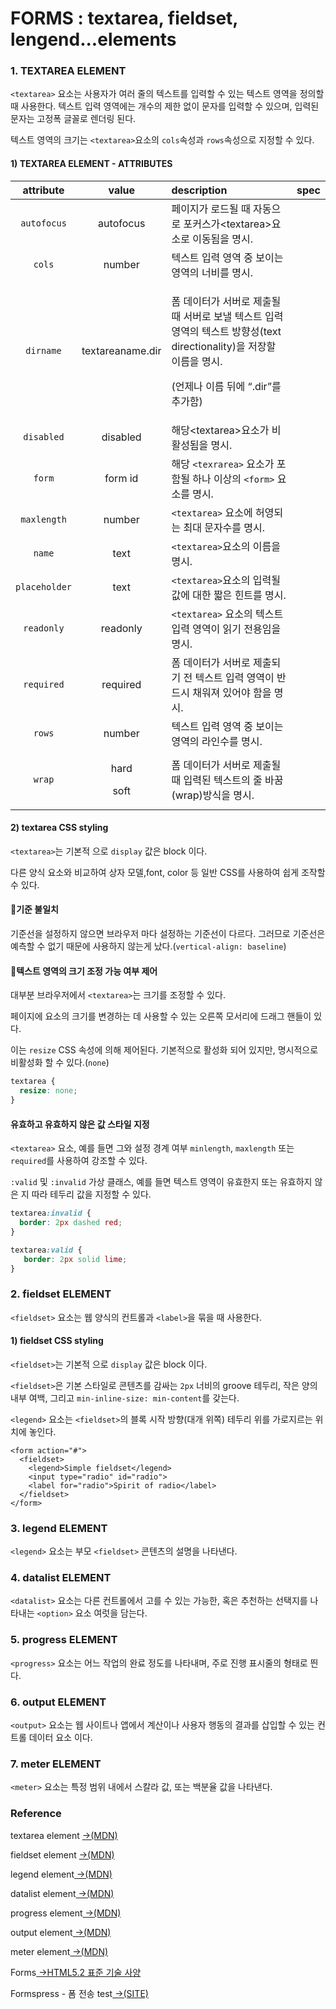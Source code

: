 # FORMS : textarea, fieldset, lengend...elements

### 1. TEXTAREA ELEMENT

`<textarea>` 요소는 사용자가 여러 줄의 텍스트를 입력할 수 있는 텍스트 영역을 정의할 때 사용한다. 텍스트 입력 영역에는 개수의 제한 없이 문자를 입력할 수 있으며, 입력된 문자는 고정폭 글꼴로 렌더링 된다.

텍스트 영역의 크기는 `<textarea>`요소의 `cols`속성과 `rows`속성으로 지정할 수 있다.

#### 1\) TEXTAREA  ELEMENT - ATTRIBUTES

<table>
  <thead>
    <tr>
      <th style="text-align:center">attribute</th>
      <th style="text-align:center">value</th>
      <th style="text-align:left">description</th>
      <th style="text-align:left">spec</th>
    </tr>
  </thead>
  <tbody>
    <tr>
      <td style="text-align:center"><code>autofocus</code>
      </td>
      <td style="text-align:center">autofocus</td>
      <td style="text-align:left">&#xD398;&#xC774;&#xC9C0;&#xAC00; &#xB85C;&#xB4DC;&#xB420; &#xB54C; &#xC790;&#xB3D9;&#xC73C;&#xB85C;
        &#xD3EC;&#xCEE4;&#xC2A4;&#xAC00;&lt;textarea&gt;&#xC694;&#xC18C;&#xB85C;
        &#xC774;&#xB3D9;&#xB428;&#xC744; &#xBA85;&#xC2DC;.</td>
      <td style="text-align:left"></td>
    </tr>
    <tr>
      <td style="text-align:center"><code>cols</code>
      </td>
      <td style="text-align:center">number</td>
      <td style="text-align:left">&#xD14D;&#xC2A4;&#xD2B8; &#xC785;&#xB825; &#xC601;&#xC5ED; &#xC911; &#xBCF4;&#xC774;&#xB294;
        &#xC601;&#xC5ED;&#xC758; &#xB108;&#xBE44;&#xB97C; &#xBA85;&#xC2DC;.</td>
      <td
      style="text-align:left"></td>
    </tr>
    <tr>
      <td style="text-align:center"><code>dirname</code>
      </td>
      <td style="text-align:center">textareaname.dir</td>
      <td style="text-align:left">
        <p>&#xD3FC; &#xB370;&#xC774;&#xD130;&#xAC00; &#xC11C;&#xBC84;&#xB85C; &#xC81C;&#xCD9C;&#xB420;
          &#xB54C; &#xC11C;&#xBC84;&#xB85C; &#xBCF4;&#xB0BC; &#xD14D;&#xC2A4;&#xD2B8;
          &#xC785;&#xB825; &#xC601;&#xC5ED;&#xC758; &#xD14D;&#xC2A4;&#xD2B8; &#xBC29;&#xD5A5;&#xC131;(text
          directionality)&#xC744; &#xC800;&#xC7A5;&#xD560; &#xC774;&#xB984;&#xC744;
          &#xBA85;&#xC2DC;.</p>
        <p>(&#xC5B8;&#xC81C;&#xB098; &#xC774;&#xB984; &#xB4A4;&#xC5D0; &#x201C;.dir&#x201D;&#xB97C;
          &#xCD94;&#xAC00;&#xD568;)</p>
      </td>
      <td style="text-align:left"></td>
    </tr>
    <tr>
      <td style="text-align:center"><code>disabled</code>
      </td>
      <td style="text-align:center">disabled</td>
      <td style="text-align:left">&#xD574;&#xB2F9;&lt;textarea&gt;&#xC694;&#xC18C;&#xAC00; &#xBE44;&#xD65C;&#xC131;&#xB428;&#xC744;
        &#xBA85;&#xC2DC;.</td>
      <td style="text-align:left"></td>
    </tr>
    <tr>
      <td style="text-align:center"><code>form</code>
      </td>
      <td style="text-align:center">form id</td>
      <td style="text-align:left">&#xD574;&#xB2F9; <code>&lt;texrarea&gt;</code> &#xC694;&#xC18C;&#xAC00;
        &#xD3EC;&#xD568;&#xB420; &#xD558;&#xB098; &#xC774;&#xC0C1;&#xC758; <code>&lt;form&gt;</code> &#xC694;&#xC18C;&#xB97C;
        &#xBA85;&#xC2DC;.</td>
      <td style="text-align:left"></td>
    </tr>
    <tr>
      <td style="text-align:center"><code>maxlength</code>
      </td>
      <td style="text-align:center">number</td>
      <td style="text-align:left"><code>&lt;textarea&gt;</code> &#xC694;&#xC18C;&#xC5D0; &#xD5C8;&#xC601;&#xB418;&#xB294;
        &#xCD5C;&#xB300; &#xBB38;&#xC790;&#xC218;&#xB97C; &#xBA85;&#xC2DC;.</td>
      <td
      style="text-align:left"></td>
    </tr>
    <tr>
      <td style="text-align:center"> <code>name</code>
      </td>
      <td style="text-align:center">text</td>
      <td style="text-align:left"><code>&lt;textarea&gt;</code>&#xC694;&#xC18C;&#xC758; &#xC774;&#xB984;&#xC744;
        &#xBA85;&#xC2DC;.</td>
      <td style="text-align:left"></td>
    </tr>
    <tr>
      <td style="text-align:center"><code>placeholder</code>
      </td>
      <td style="text-align:center">text</td>
      <td style="text-align:left"><code>&lt;textarea&gt;</code>&#xC694;&#xC18C;&#xC758; &#xC785;&#xB825;&#xB420;
        &#xAC12;&#xC5D0; &#xB300;&#xD55C; &#xC9E7;&#xC740; &#xD78C;&#xD2B8;&#xB97C;
        &#xBA85;&#xC2DC;.</td>
      <td style="text-align:left"></td>
    </tr>
    <tr>
      <td style="text-align:center"><code>readonly</code>
      </td>
      <td style="text-align:center">readonly</td>
      <td style="text-align:left"><code>&lt;textarea&gt;</code> &#xC694;&#xC18C;&#xC758; &#xD14D;&#xC2A4;&#xD2B8;
        &#xC785;&#xB825; &#xC601;&#xC5ED;&#xC774; &#xC77D;&#xAE30; &#xC804;&#xC6A9;&#xC784;&#xC744;
        &#xBA85;&#xC2DC;.</td>
      <td style="text-align:left"></td>
    </tr>
    <tr>
      <td style="text-align:center"><code>required</code>
      </td>
      <td style="text-align:center">required</td>
      <td style="text-align:left">&#xD3FC; &#xB370;&#xC774;&#xD130;&#xAC00; &#xC11C;&#xBC84;&#xB85C; &#xC81C;&#xCD9C;&#xB418;&#xAE30;
        &#xC804; &#xD14D;&#xC2A4;&#xD2B8; &#xC785;&#xB825; &#xC601;&#xC5ED;&#xC774;
        &#xBC18;&#xB4DC;&#xC2DC; &#xCC44;&#xC6CC;&#xC838; &#xC788;&#xC5B4;&#xC57C;
        &#xD568;&#xC744; &#xBA85;&#xC2DC;.</td>
      <td style="text-align:left"></td>
    </tr>
    <tr>
      <td style="text-align:center"><code>rows</code>
      </td>
      <td style="text-align:center">number</td>
      <td style="text-align:left">&#xD14D;&#xC2A4;&#xD2B8; &#xC785;&#xB825; &#xC601;&#xC5ED; &#xC911; &#xBCF4;&#xC774;&#xB294;
        &#xC601;&#xC5ED;&#xC758; &#xB77C;&#xC778;&#xC218;&#xB97C; &#xBA85;&#xC2DC;.</td>
      <td
      style="text-align:left"></td>
    </tr>
    <tr>
      <td style="text-align:center"><code>wrap</code>
      </td>
      <td style="text-align:center">
        <p>hard</p>
        <p>soft</p>
      </td>
      <td style="text-align:left">&#xD3FC; &#xB370;&#xC774;&#xD130;&#xAC00; &#xC11C;&#xBC84;&#xB85C; &#xC81C;&#xCD9C;&#xB420;
        &#xB54C; &#xC785;&#xB825;&#xB41C; &#xD14D;&#xC2A4;&#xD2B8;&#xC758; &#xC904;
        &#xBC14;&#xAFC8;(wrap)&#xBC29;&#xC2DD;&#xC744; &#xBA85;&#xC2DC;.</td>
      <td
      style="text-align:left"></td>
    </tr>
  </tbody>
</table>

#### 2\) textarea CSS styling

`<textarea>`는 기본적 으로 `display` 값은 block 이다.

다른 양식 요소와 비교하여 상자 모델,font, color 등 일반 CSS를 사용하여 쉽게 조작할 수 있다.

#### 📝**기준 불일치**

기준선을 설정하지 않으면 브라우저 마다 설정하는 기준선이 다르다. 그러므로 기준선은 예측할 수 없기  때문에 사용하지 않는게 났다.\(`vertical-align: baseline`\)

#### 📝**텍스트 영역의 크기 조정 가능 여부 제어**

대부분 브라우저에서 `<textarea>`는 크기를 조정할 수 있다.

페이지에 요소의 크기를 변경하는 데 사용할 수 있는 오른쪽 모서리에 드래그 핸들이 있다.

이는 `resize` CSS 속성에 의해 제어된다. 기본적으로 활성화 되어 있지만, 명시적으로 비활성화 할 수 있다.\(`none`\)

```css
textarea {
  resize: none;
}
```

#### **유효하고 유효하지 않은 값 스타일 지정**

`<textarea>` 요소, 예를 들면 그와 설정 경계 여부 `minlength`, `maxlength` 또는 `required`를 사용하여 강조할 수 있다.

`:valid` 및 `:invalid` 가상 클래스, 예를 들면 텍스트 영역이 유효한지 또는 유효하지 않은 지 따라 테두리 값을 지정할 수 있다.

```css
textarea:invalid {
  border: 2px dashed red;
}

textarea:valid {
   border: 2px solid lime;
}
```

### 2. fieldset ELEMENT

`<fieldset>` 요소는 웹 양식의 컨트롤과 `<label>`을 묶을 때 사용한다.

#### 1\) fieldset CSS styling

`<fieldset>`는 기본적 으로 `display` 값은 block 이다.

`<fieldset>`은 기본 스타일로 콘텐츠를 감싸는 `2px` 너비의 groove 테두리, 작은 양의 내부 여백, 그리고 `min-inline-size: min-content`를 갖는다.

`<legend>` 요소는 `<fieldset>`의 블록 시작 방향\(대개 위쪽\) 테두리 위를 가로지르는 위치에 놓인다.

```markup
<form action="#">
  <fieldset>
    <legend>Simple fieldset</legend>
    <input type="radio" id="radio">
    <label for="radio">Spirit of radio</label>
  </fieldset>
</form>
```

### 3. legend ELEMENT

`<legend>` 요소는 부모 `<fieldset>` 콘텐츠의 설명을 나타낸다.

### 4. datalist ELEMENT

`<datalist>` 요소는 다른 컨트롤에서 고를 수 있는 가능한, 혹은 추천하는 선택지를 나타내는 `<option>` 요소 여럿을 담는다.

### 5. progress ELEMENT

`<progress>` 요소는 어느 작업의 완료 정도를 나타내며, 주로 진행 표시줄의 형태로 띈다.

### 6. output ELEMENT

`<output>` 요소는 웹 사이트나 앱에서 계산이나 사용자 행동의 결과를 삽입할 수 있는 컨트롤 데이터 요소 이다.

### 7. meter ELEMENT

`<meter>` 요소는 특정 범위 내에서 스칼라 값, 또는 백분율 값을 나타낸다.

### Reference 

textarea element [→\(MDN\)](https://developer.mozilla.org/ko/docs/Web/HTML/Element/textarea)

fieldset element [→\(MDN\)](https://developer.mozilla.org/ko/docs/Web/HTML/Element/fieldset)

legend element[ →\(MDN\)](https://developer.mozilla.org/ko/docs/Web/HTML/Element/legend)

datalist element[ →\(MDN\)](https://developer.mozilla.org/ko/docs/Web/HTML/Element/datalist)

progress element[ →\(MDN\)](https://developer.mozilla.org/ko/docs/Web/HTML/Element/progress)

output element[ →\(MDN\)](https://developer.mozilla.org/ko/docs/Web/HTML/Element/output)

meter element[ →\(MDN\)](https://developer.mozilla.org/ko/docs/Web/HTML/Element/meter)

Forms[ →HTML5.2 표준 기술 사양](https://html.spec.whatwg.org/multipage/forms.html#sec-forms)

Formspress - 폼 전송 test[ →\(SITE\)﻿](https://formspree.io/)

